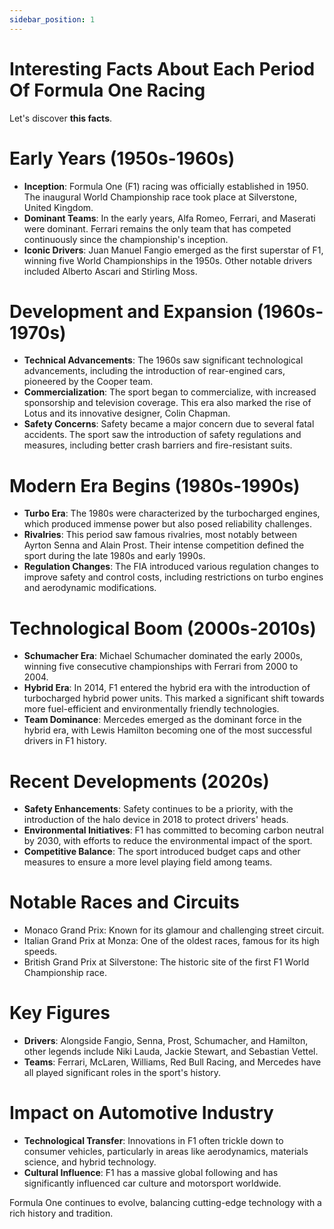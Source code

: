 ```yaml
---
sidebar_position: 1
---
```


# Interesting Facts About Each Period Of Formula One Racing


Let's discover **this facts**.

# Early Years (1950s-1960s)
- **Inception**: Formula One (F1) racing was officially established in 1950. The inaugural World Championship race took place at Silverstone, United Kingdom.
- **Dominant Teams**: In the early years, Alfa Romeo, Ferrari, and Maserati were dominant. Ferrari remains the only team that has competed continuously since the championship's inception.
- **Iconic Drivers**: Juan Manuel Fangio emerged as the first superstar of F1, winning five World Championships in the 1950s. Other notable drivers included Alberto Ascari and Stirling Moss.

# Development and Expansion (1960s-1970s)
- **Technical Advancements**: The 1960s saw significant technological advancements, including the introduction of rear-engined cars, pioneered by the Cooper team.
- **Commercialization**: The sport began to commercialize, with increased sponsorship and television coverage. This era also marked the rise of Lotus and its innovative designer, Colin Chapman.
- **Safety Concerns**: Safety became a major concern due to several fatal accidents. The sport saw the introduction of safety regulations and measures, including better crash barriers and fire-resistant suits.

# Modern Era Begins (1980s-1990s)
- **Turbo Era**: The 1980s were characterized by the turbocharged engines, which produced immense power but also posed reliability challenges.
- **Rivalries**: This period saw famous rivalries, most notably between Ayrton Senna and Alain Prost. Their intense competition defined the sport during the late 1980s and early 1990s.
- **Regulation Changes**: The FIA introduced various regulation changes to improve safety and control costs, including restrictions on turbo engines and aerodynamic modifications.

# Technological Boom (2000s-2010s)
- **Schumacher Era**: Michael Schumacher dominated the early 2000s, winning five consecutive championships with Ferrari from 2000 to 2004.
- **Hybrid Era**: In 2014, F1 entered the hybrid era with the introduction of turbocharged hybrid power units. This marked a significant shift towards more fuel-efficient and environmentally friendly technologies.
- **Team Dominance**: Mercedes emerged as the dominant force in the hybrid era, with Lewis Hamilton becoming one of the most successful drivers in F1 history.

# Recent Developments (2020s)
- **Safety Enhancements**: Safety continues to be a priority, with the introduction of the halo device in 2018 to protect drivers' heads.
- **Environmental Initiatives**: F1 has committed to becoming carbon neutral by 2030, with efforts to reduce the environmental impact of the sport.
- **Competitive Balance**: The sport introduced budget caps and other measures to ensure a more level playing field among teams.

# Notable Races and Circuits
- Monaco Grand Prix: Known for its glamour and challenging street circuit.
- Italian Grand Prix at Monza: One of the oldest races, famous for its high speeds.
- British Grand Prix at Silverstone: The historic site of the first F1 World Championship race.

# Key Figures
- **Drivers**: Alongside Fangio, Senna, Prost, Schumacher, and Hamilton, other legends include Niki Lauda, Jackie Stewart, and Sebastian Vettel.
- **Teams**: Ferrari, McLaren, Williams, Red Bull Racing, and Mercedes have all played significant roles in the sport's history.

# Impact on Automotive Industry
- **Technological Transfer**: Innovations in F1 often trickle down to consumer vehicles, particularly in areas like aerodynamics, materials science, and hybrid technology.
- **Cultural Influence**: F1 has a massive global following and has significantly influenced car culture and motorsport worldwide.

Formula One continues to evolve, balancing cutting-edge technology with a rich history and tradition.